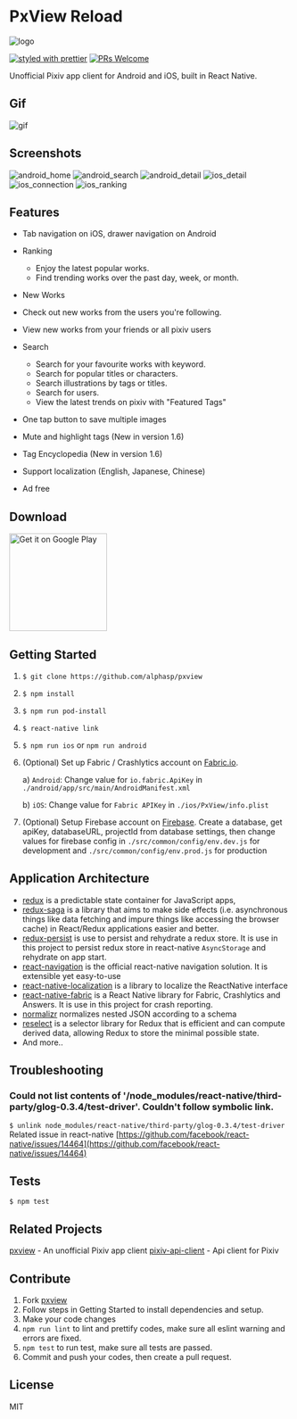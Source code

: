 # PxView Reload
![logo](./src/images/logo.png)

[![styled with prettier](https://img.shields.io/badge/styled_with-prettier-ff69b4.svg)](https://github.com/prettier/prettier)
[![PRs Welcome](https://img.shields.io/badge/PRs-welcome-brightgreen.svg)](https://github.com/alphasp/pxview/pulls)

Unofficial Pixiv app client for Android and iOS, built in React Native.

## Gif
![gif](./screenshots/demo.gif)

## Screenshots
![android_home](./screenshots/android/en/1.png)
![android_search](./screenshots/android/en/2.png)
![android_detail](./screenshots/android/en/3.png)
![ios_detail](./screenshots/ios/en/3.png)
![ios_connection](./screenshots/ios/en/4.png)
![ios_ranking](./screenshots/ios/en/5.png)

## Features
- Tab navigation on iOS, drawer navigation on Android
- Ranking
	- Enjoy the latest popular works.
 	- Find trending works over the past day, week, or month.

- New Works
 - Check out new works from the users you're following.
 - View new works from your friends or all pixiv users

- Search
	- Search for your favourite works with keyword.
 	- Search for popular titles or characters.
 	- Search illustrations by tags or titles.
 	- Search for users.
 	- View the latest trends on pixiv with "Featured Tags"
- One tap button to save multiple images
- Mute and highlight tags (New in version 1.6)
- Tag Encyclopedia (New in version 1.6)
- Support localization (English, Japanese, Chinese)
- Ad free



## Download 
<a href='https://play.google.com/store/apps/details?id=com.utopia.pxview&pcampaignid=MKT-Other-global-all-co-prtnr-py-PartBadge-Mar2515-1'><img alt='Get it on Google Play' src='https://play.google.com/intl/en_us/badges/images/generic/en_badge_web_generic.png' width="175" /></a>


## Getting Started
1. `$ git clone https://github.com/alphasp/pxview`
2. `$ npm install`
3. `$ npm run pod-install`
4. `$ react-native link`
5. `$ npm run ios` or `npm run android`
6. (Optional) Set up Fabric / Crashlytics account on [Fabric.io](https://fabric.io/). 

	a) `Android`: Change value for `io.fabric.ApiKey` in `./android/app/src/main/AndroidManifest.xml`
	
	b) `iOS`: Change value for `Fabric APIKey` in `./ios/PxView/info.plist`
7. (Optional) Setup Firebase account on [Firebase](https://firebase.google.com/). Create a database, get apiKey, databaseURL, projectId from database settings, then change values for firebase config in `./src/common/config/env.dev.js` for development and `./src/common/config/env.prod.js` for production

## Application Architecture
- [redux](https://github.com/reactjs/redux) is a predictable state container for JavaScript apps, 
- [redux-saga](https://github.com/yelouafi/redux-saga/) is a library that aims to make side effects (i.e. asynchronous things like data fetching and impure things like accessing the browser cache) in React/Redux applications easier and better.
- [redux-persist]() is use to persist and rehydrate a redux store. It is use in this project to persist redux store in react-native `AsyncStorage` and rehydrate on app start.
- [react-navigation](https://github.com/react-community/react-navigation) is the official react-native navigation solution. It is extensible yet easy-to-use
- [react-native-localization](https://github.com/stefalda/ReactNativeLocalization) is a library to localize the ReactNative interface
- [react-native-fabric](https://github.com/corymsmith/react-native-fabric) is a React Native library for Fabric, Crashlytics and Answers. It is use in this project for crash reporting.
- [normalizr](https://github.com/paularmstrong/normalizr) normalizes nested JSON according to a schema
- [reselect](https://github.com/reactjs/reselect) is a selector library for Redux that is efficient and can compute derived data, allowing Redux to store the minimal possible state.
- And more..
 
## Troubleshooting

### Could not list contents of '<YOUR-APP-PATH>/node_modules/react-native/third-party/glog-0.3.4/test-driver'. Couldn't follow symbolic link.

`$ unlink node_modules/react-native/third-party/glog-0.3.4/test-driver`
Related issue in react-native [https://github.com/facebook/react-native/issues/14464](https://github.com/facebook/react-native/issues/14464)


## Tests
```
$ npm test
```

## Related Projects
[pxview](https://github.com/alphasp/pxview) - An unofficial Pixiv app client
[pixiv-api-client](https://github.com/alphasp/pixiv-api-client) - Api client for Pixiv

## Contribute
1. Fork [pxview](https://github.com/alphasp/pxview)
2. Follow steps in Getting Started to install dependencies and setup.
3. Make your code changes
4. `npm run lint` to lint and prettify codes, make sure all eslint warning and errors are fixed.
5. `npm test` to run test, make sure all tests are passed.
6. Commit and push your codes, then create a pull request.


## License

MIT
